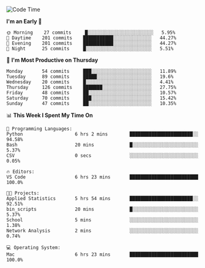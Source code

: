 <!--START_SECTION:waka-->
![Code Time](http://img.shields.io/badge/Code%20Time-267%20hrs%2014%20mins-blue)

**I'm an Early 🐤** 

```text
🌞 Morning    27 commits     █░░░░░░░░░░░░░░░░░░░░░░░░   5.95% 
🌆 Daytime    201 commits    ███████████░░░░░░░░░░░░░░   44.27% 
🌃 Evening    201 commits    ███████████░░░░░░░░░░░░░░   44.27% 
🌙 Night      25 commits     █░░░░░░░░░░░░░░░░░░░░░░░░   5.51%

```
📅 **I'm Most Productive on Thursday** 

```text
Monday       54 commits     ███░░░░░░░░░░░░░░░░░░░░░░   11.89% 
Tuesday      89 commits     █████░░░░░░░░░░░░░░░░░░░░   19.6% 
Wednesday    20 commits     █░░░░░░░░░░░░░░░░░░░░░░░░   4.41% 
Thursday     126 commits    ███████░░░░░░░░░░░░░░░░░░   27.75% 
Friday       48 commits     ██░░░░░░░░░░░░░░░░░░░░░░░   10.57% 
Saturday     70 commits     ███░░░░░░░░░░░░░░░░░░░░░░   15.42% 
Sunday       47 commits     ██░░░░░░░░░░░░░░░░░░░░░░░   10.35%

```


📊 **This Week I Spent My Time On** 

```text
💬 Programming Languages: 
Python                   6 hrs 2 mins        ███████████████████████░░   94.58% 
Bash                     20 mins             █░░░░░░░░░░░░░░░░░░░░░░░░   5.37% 
CSV                      0 secs              ░░░░░░░░░░░░░░░░░░░░░░░░░   0.05%

🔥 Editors: 
VS Code                  6 hrs 23 mins       █████████████████████████   100.0%

🐱‍💻 Projects: 
Applied Statistics       5 hrs 54 mins       ███████████████████████░░   92.51% 
bin_scripts              20 mins             █░░░░░░░░░░░░░░░░░░░░░░░░   5.37% 
School                   5 mins              ░░░░░░░░░░░░░░░░░░░░░░░░░   1.38% 
Network Analysis         2 mins              ░░░░░░░░░░░░░░░░░░░░░░░░░   0.74%

💻 Operating System: 
Mac                      6 hrs 23 mins       █████████████████████████   100.0%

```


<!--END_SECTION:waka-->
